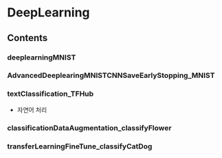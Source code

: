# DeepLearning

## Contents

### deeplearningMNIST

### AdvancedDeeplearingMNISTCNNSaveEarlyStopping_MNIST

### textClassification_TFHub
- 자연어 처리 
### classificationDataAugmentation_classifyFlower

### transferLearningFineTune_classifyCatDog
